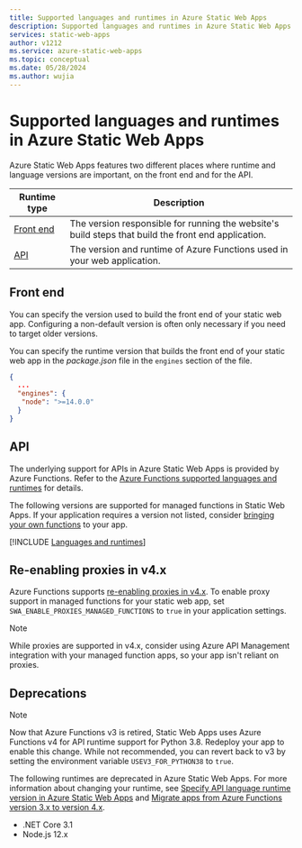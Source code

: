 ```yaml
---
title: Supported languages and runtimes in Azure Static Web Apps
description: Supported languages and runtimes in Azure Static Web Apps
services: static-web-apps
author: v1212
ms.service: azure-static-web-apps
ms.topic: conceptual
ms.date: 05/28/2024
ms.author: wujia
---
```


# Supported languages and runtimes in Azure Static Web Apps

Azure Static Web Apps features two different places where runtime and language versions are important, on the front end and for the API.

| Runtime type | Description |
|--|--|
| [Front end](#front-end) | The version responsible for running the website's build steps that build the front end application. |
| [API](#api) | The version and runtime of Azure Functions used in your web application. |

## Front end

You can specify the version used to build the front end of your static web app. Configuring a non-default version is often only necessary if you need to target older versions.

You can specify the runtime version that builds the front end of your static web app in the _package.json_ file in the `engines` section of the file.

```json
{
  ...
  "engines": {
   "node": ">=14.0.0"
  }
}
```

## API

The underlying support for APIs in Azure Static Web Apps is provided by Azure Functions. Refer to the [Azure Functions supported languages and runtimes](../azure-functions/supported-languages.md) for details.

The following versions are supported for managed functions in Static Web Apps. If your application requires a version not listed, consider [bringing your own functions](./functions-bring-your-own.md) to your app.

[!INCLUDE [Languages and runtimes](../../includes/static-web-apps-languages-runtimes.md)]

## Re-enabling proxies in v4.x

Azure Functions supports [re-enabling proxies in v4.x](../azure-functions/legacy-proxies.md#re-enable-proxies-in-functions-v4x). To enable proxy support in managed functions for your static web app, set `SWA_ENABLE_PROXIES_MANAGED_FUNCTIONS` to `true` in your application settings. 

> [!NOTE]
> While proxies are supported in v4.x, consider using Azure API Management integration with your managed function apps, so your app isn't reliant on proxies.

## Deprecations

> [!NOTE]
> Now that Azure Functions v3 is retired, Static Web Apps uses Azure Functions v4 for API runtime support for Python 3.8. Redeploy your app to enable this change. While not recommended, you can revert back to v3 by setting the environment variable `USEV3_FOR_PYTHON38` to `true`. 

The following runtimes are deprecated in Azure Static Web Apps. For more information about changing your runtime, see [Specify API language runtime version in Azure Static Web Apps](https://azure.microsoft.com/updates/generally-available-specify-api-language-runtime-version-in-azure-static-web-apps/) and [Migrate apps from Azure Functions version 3.x to version 4.x](../azure-functions/migrate-version-3-version-4.md).

- .NET Core 3.1
- Node.js 12.x
